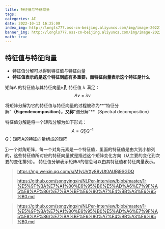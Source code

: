 ```yaml
---
title: 特征值与特征向量
tags: 
categories: AI
date: 2022-10-13 16:25:00
index_img: http://longls777.oss-cn-beijing.aliyuncs.com/img/image-20221013160652989.png
banner_img: http://longls777.oss-cn-beijing.aliyuncs.com/img/image-20221013160652989.png
math: true
---
```


## 特征值与特征向量

- 特征值分解可以得到特征值与特征向量
- **特征值表示的是这个特征到底有多重要，而特征向量表示这个特征是什么**

矩阵A 的特征值与其特征向量$\vec{v}$, 特征值 λ 满足： $$ A\nu = \lambda \nu $$

将矩阵分解为它的特征值与特征向量的过程被称为**“特征分解”**（Eigendecomposition），又称**"谱分解"**（Spectral decomposition）

特征值分解是将一个矩阵分解为如下形式：
$$
A=Q\sum Q^{-1}
$$
$Q$：矩阵A的特征向量组成的矩阵

$\sum$:一个对角矩阵，每一个对角元素是一个特征值，里面的特征值是由大到小排列的，这些特征值所对应的特征向量就是描述这个矩阵变化方向（从主要的变化到次要的变化排列）。 特征值分解表示矩阵$A$的信息可以由其特征值和特征向量表示。



> https://mp.weixin.qq.com/s/M1yUVXy89vUt0AUBj9SGDQ
>
> https://github.com/songyingxin/NLPer-Interview/blob/master/1-%E5%9F%BA%E7%A1%80%E6%95%B0%E5%AD%A6%E7%9F%A5%E8%AF%86/%E7%BA%BF%E6%80%A7%E4%BB%A3%E6%95%B0.md



> https://github.com/songyingxin/NLPer-Interview/blob/master/1-%E5%9F%BA%E7%A1%80%E6%95%B0%E5%AD%A6%E7%9F%A5%E8%AF%86/%E7%BA%BF%E6%80%A7%E4%BB%A3%E6%95%B0.md